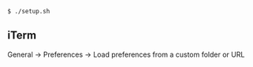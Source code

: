 ```
$ ./setup.sh
```

## iTerm

General -> Preferences -> Load preferences from a custom folder or URL
